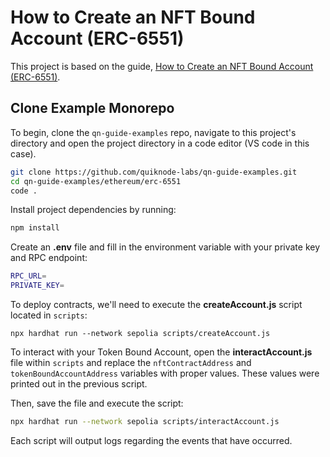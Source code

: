 # How to Create an NFT Bound Account (ERC-6551)

This project is based on the guide, [How to Create an NFT Bound Account (ERC-6551)](http://quicknode.com/guides/ethereum-development/nfts/how-to-create-and-deploy-an-erc-6551-nft).

## Clone Example Monorepo

To begin, clone the `qn-guide-examples` repo, navigate to this project's directory and open the project directory in a code editor (VS code in this case).

```bash
git clone https://github.com/quiknode-labs/qn-guide-examples.git
cd qn-guide-examples/ethereum/erc-6551
code .
```

Install project dependencies by running:

```sh
npm install
```

Create an **.env** file and fill in the environment variable with your private key and RPC endpoint:

```sh
RPC_URL=
PRIVATE_KEY=
```

To deploy contracts, we'll need to execute the **createAccount.js** script located in `scripts`:

```
npx hardhat run --network sepolia scripts/createAccount.js
```

To interact with your Token Bound Account, open the **interactAccount.js** file within `scripts` and replace the `nftContractAddress` and `tokenBoundAccountAddress` variables with proper values. These values were printed out in the previous script. 

Then, save the file and execute the script:

```sh
npx hardhat run --network sepolia scripts/interactAccount.js
```

Each script will output logs regarding the events that have occurred.